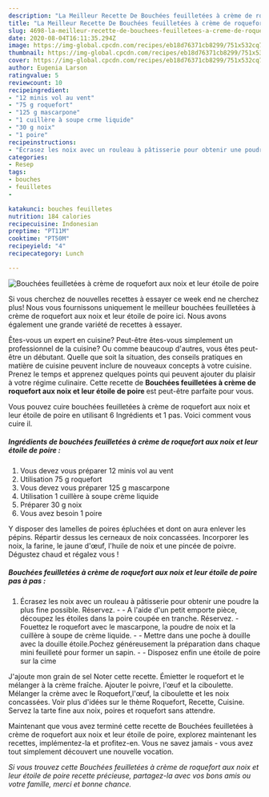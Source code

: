 ```yaml
---
description: "La Meilleur Recette De Bouchées feuilletées à crème de roquefort aux noix et leur étoile de poire"
title: "La Meilleur Recette De Bouchées feuilletées à crème de roquefort aux noix et leur étoile de poire"
slug: 4698-la-meilleur-recette-de-bouchees-feuilletees-a-creme-de-roquefort-aux-noix-et-leur-etoile-de-poire
date: 2020-08-04T16:11:35.294Z
image: https://img-global.cpcdn.com/recipes/eb18d76371cb8299/751x532cq70/bouchees-feuilletees-a-creme-de-roquefort-aux-noix-et-leur-etoile-de-poire-photo-principale-de-la-recette.jpg
thumbnail: https://img-global.cpcdn.com/recipes/eb18d76371cb8299/751x532cq70/bouchees-feuilletees-a-creme-de-roquefort-aux-noix-et-leur-etoile-de-poire-photo-principale-de-la-recette.jpg
cover: https://img-global.cpcdn.com/recipes/eb18d76371cb8299/751x532cq70/bouchees-feuilletees-a-creme-de-roquefort-aux-noix-et-leur-etoile-de-poire-photo-principale-de-la-recette.jpg
author: Eugenia Larson
ratingvalue: 5
reviewcount: 10
recipeingredient:
- "12 minis vol au vent"
- "75 g roquefort"
- "125 g mascarpone"
- "1 cuillère à soupe crme liquide"
- "30 g noix"
- "1 poire"
recipeinstructions:
- "Écrasez les noix avec un rouleau à pâtisserie pour obtenir une poudre la plus fine possible. Réservez.  A l&#39;aide d&#39;un petit emporte pièce, découpez les étoiles dans la poire coupée en tranche. Réservez.  Fouettez le roquefort avec le mascarpone, la poudre de noix et la cuillère à soupe de crème liquide.  Mettre dans une poche à douille avec la douille étoile.Pochez généreusement la préparation dans chaque mini feuilleté pour former un sapin.  Disposez enfin une étoile de poire sur la cime"
categories:
- Resep
tags:
- bouches
- feuilletes
- 

katakunci: bouches feuilletes  
nutrition: 184 calories
recipecuisine: Indonesian
preptime: "PT11M"
cooktime: "PT50M"
recipeyield: "4"
recipecategory: Lunch

---
```



![Bouchées feuilletées à crème de roquefort aux noix et leur étoile de poire](https://img-global.cpcdn.com/recipes/eb18d76371cb8299/751x532cq70/bouchees-feuilletees-a-creme-de-roquefort-aux-noix-et-leur-etoile-de-poire-photo-principale-de-la-recette.jpg)

Si vous cherchez de nouvelles recettes à essayer ce week end ne cherchez plus! Nous vous fournissons uniquement le meilleur bouchées feuilletées à crème de roquefort aux noix et leur étoile de poire ici. Nous avons également une grande variété de recettes à essayer.

Êtes-vous un expert en cuisine? Peut-être êtes-vous simplement un professionnel de la cuisine? Ou comme beaucoup d'autres, vous êtes peut-être un débutant. Quelle que soit la situation, des conseils pratiques en matière de cuisine peuvent inclure de nouveaux concepts à votre cuisine. Prenez le temps et apprenez quelques points qui peuvent ajouter du plaisir à votre régime culinaire. Cette recette de <strong> Bouchées feuilletées à crème de roquefort aux noix et leur étoile de poire </strong> est peut-être parfaite pour vous.

<!--inarticleads1-->

Vous pouvez cuire bouchées feuilletées à crème de roquefort aux noix et leur étoile de poire en utilisant 6 Ingrédients et 1 pas. Voici comment vous cuire il.

##### Ingrédients de bouchées feuilletées à crème de roquefort aux noix et leur étoile de poire :

1. Vous devez vous préparer 12 minis vol au vent
1. Utilisation 75 g roquefort
1. Vous devez vous préparer 125 g mascarpone
1. Utilisation 1 cuillère à soupe crème liquide
1. Préparer 30 g noix
1. Vous avez besoin 1 poire


Y disposer des lamelles de poires épluchées et dont on aura enlever les pépins. Répartir dessus les cerneaux de noix concassées. Incorporer les noix, la farine, le jaune d&#39;œuf, l&#39;huile de noix et une pincée de poivre. Dégustez chaud et régalez vous ! 

<!--inarticleads2-->

##### Bouchées feuilletées à crème de roquefort aux noix et leur étoile de poire pas à pas :

1. Écrasez les noix avec un rouleau à pâtisserie pour obtenir une poudre la plus fine possible. Réservez. -  - A l&#39;aide d&#39;un petit emporte pièce, découpez les étoiles dans la poire coupée en tranche. Réservez.  - Fouettez le roquefort avec le mascarpone, la poudre de noix et la cuillère à soupe de crème liquide. -  - Mettre dans une poche à douille avec la douille étoile.Pochez généreusement la préparation dans chaque mini feuilleté pour former un sapin. -  - Disposez enfin une étoile de poire sur la cime


J&#39;ajoute mon grain de sel Noter cette recette. Émietter le roquefort et le mélanger à la crème fraîche. Ajouter le poivre, l&#39;œuf et la ciboulette. Mélanger la crème avec le Roquefort,l&#39;œuf, la ciboulette et les noix concassées. Voir plus d&#39;idées sur le thème Roquefort, Recette, Cuisine. Servez la tarte fine aux noix, poires et roquefort sans attendre. 

<!--inarticleads1-->

<p>
Maintenant que vous avez terminé cette recette de Bouchées feuilletées à crème de roquefort aux noix et leur étoile de poire, explorez maintenant les recettes, implémentez-la et profitez-en. Vous ne savez jamais - vous avez tout simplement découvert une nouvelle vocation.
</p>

<p>
<i>Si vous trouvez cette Bouchées feuilletées à crème de roquefort aux noix et leur étoile de poire recette précieuse, partagez-la avec vos bons amis ou votre famille, merci et bonne chance.</i>
</p>
